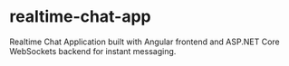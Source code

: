 # realtime-chat-app
Realtime Chat Application built with Angular frontend and ASP.NET Core WebSockets backend for instant messaging.

